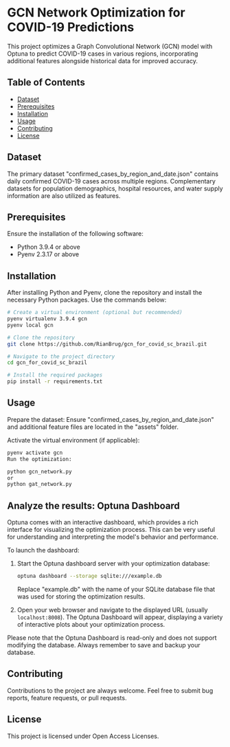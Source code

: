 # GCN Network Optimization for COVID-19 Predictions

This project optimizes a Graph Convolutional Network (GCN) model with Optuna to predict COVID-19 cases in various regions, incorporating additional features alongside historical data for improved accuracy.

## Table of Contents

- [Dataset](#dataset)
- [Prerequisites](#prerequisites)
- [Installation](#installation)
- [Usage](#usage)
- [Contributing](#contributing)
- [License](#license)

## Dataset

The primary dataset "confirmed_cases_by_region_and_date.json" contains daily confirmed COVID-19 cases across multiple regions. Complementary datasets for population demographics, hospital resources, and water supply information are also utilized as features.

## Prerequisites

Ensure the installation of the following software:

- Python 3.9.4 or above
- Pyenv 2.3.17 or above

## Installation

After installing Python and Pyenv, clone the repository and install the necessary Python packages. Use the commands below:

```bash
# Create a virtual environment (optional but recommended)
pyenv virtualenv 3.9.4 gcn
pyenv local gcn

# Clone the repository
git clone https://github.com/RianBrug/gcn_for_covid_sc_brazil.git

# Navigate to the project directory
cd gcn_for_covid_sc_brazil

# Install the required packages
pip install -r requirements.txt
```

## Usage
Prepare the dataset: Ensure "confirmed_cases_by_region_and_date.json" and additional feature files are located in the "assets" folder.

Activate the virtual environment (if applicable):

```bash
pyenv activate gcn
Run the optimization:

python gcn_network.py
or
python gat_network.py
```
## Analyze the results: Optuna Dashboard
Optuna comes with an interactive dashboard, which provides a rich interface for visualizing the optimization process. This can be very useful for understanding and interpreting the model's behavior and performance.

To launch the dashboard:

1. Start the Optuna dashboard server with your optimization database:

    ```bash
    optuna dashboard --storage sqlite:///example.db
    ```

    Replace "example.db" with the name of your SQLite database file that was used for storing the optimization results.

2. Open your web browser and navigate to the displayed URL (usually `localhost:8008`). The Optuna Dashboard will appear, displaying a variety of interactive plots about your optimization process. 

Please note that the Optuna Dashboard is read-only and does not support modifying the database. Always remember to save and backup your database.

## Contributing
Contributions to the project are always welcome. Feel free to submit bug reports, feature requests, or pull requests.

## License
This project is licensed under Open Access Licenses.